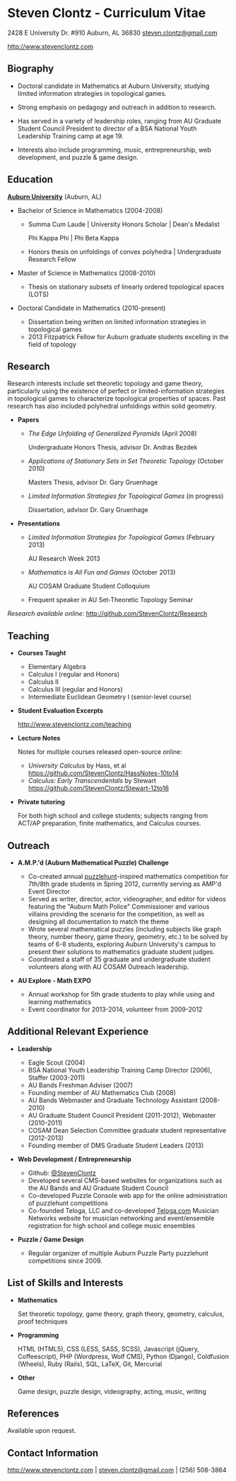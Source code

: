 Steven Clontz - Curriculum Vitae
================================

2428 E University Dr. #910
Auburn, AL 36830
<steven.clontz@gmail.com>


<http://www.stevenclontz.com>


Biography
---------

*   Doctoral candidate in Mathematics at Auburn University, studying limited information strategies in topological games.

*   Strong emphasis on pedagogy and outreach in addition to research.

*   Has served in a variety of leadership roles, ranging from AU Graduate Student Council President to director of a BSA National Youth Leadership Training camp at age 19.

*   Interests also include programming, music, entrepreneurship, web development, and puzzle & game design.


Education
---------

**[Auburn University](http://www.auburn.edu)** (Auburn, AL)

*   Bachelor of Science in Mathematics (2004-2008)

    *   Summa Cum Laude | University Honors Scholar | Dean's Medalist

        Phi Kappa Phi | Phi Beta Kappa 
    *   Honors thesis on unfoldings of convex polyhedra | Undergraduate Research Fellow

*   Master of Science in Mathematics (2008-2010)

    *   Thesis on stationary subsets of linearly ordered topological spaces (LOTS)

*   Doctoral Candidate in Mathematics (2010-present)
    
    *   Dissertation being written on limited information strategies in topological games
    *   2013 Fitzpatrick Fellow for Auburn graduate students excelling in the field of topology


Research
--------

Research interests include set theoretic topology and game theory, particularly using the existence of perfect or limited-information strategies in topological games to characterize topological properties of spaces. Past research has also included polyhedral unfoldings within solid geometry.

*   **Papers**

    *   *The Edge Unfolding of Generalized Pyramids* (April 2008)

        Undergraduate Honors Thesis, advisor Dr. Andras Bezdek

    *   *Applications of Stationary Sets in Set Theoretic Topology* (October 2010)

        Masters Thesis, advisor Dr. Gary Gruenhage

    *   *Limited Information Strategies for Topological Games* (in progress)

        Dissertation, advisor Dr. Gary Gruenhage

*   **Presentations**

    *   *Limited Information Strategies for Topological Games*  (February 2013)

        AU Research Week 2013

    *   *Mathematics is All Fun and Games* (October 2013)

        AU COSAM Graduate Student Colloquium

    *   Frequent speaker in AU Set-Theoretic Topology Seminar

*Research available online:* <http://github.com/StevenClontz/Research>


Teaching
--------

*   **Courses Taught**
    *   Elementary Algebra
    *   Calculus I (regular and Honors)
    *   Calculus II
    *   Calculus III (regular and Honors)
    *   Intermediate Euclidean Geometry I (senior-level course)
*   **Student Evaluation Excerpts**
    
    <http://www.stevenclontz.com/teaching>

*   **Lecture Notes** 

    Notes for multiple courses released open-source online:

    * *University Calculus* by Hass, et al <https://github.com/StevenClontz/HassNotes-10to14>
    * *Calculus: Early Transcendentals* by Stewart <https://github.com/StevenClontz/Stewart-12to16>

*   **Private tutoring**

    For both high school and college students; subjects ranging from ACT/AP preparation, finite mathematics, and Calculus courses.


Outreach
--------

*   **A.M.P.'d (Auburn Mathematical Puzzle) Challenge**
    *   Co-created annual [puzzlehunt](http://en.wikipedia.org/wiki/Puzzlehunt)-inspired mathematics competition for 7th/8th grade students in Spring 2012, currently serving as AMP'd Event Director
    *   Served as writer, director, actor, videographer, and editor for videos featuring the "Auburn Math Police" Commissioner and various villains providing the scenario for the competition, as well as designing all documentation to match the theme
    *   Wrote several mathematical puzzles (including subjects like graph theory, number theory, game theory, geometry, etc.) to be solved by teams of 6-8 students, exploring Auburn University's campus to present their solutions to mathematics graduate student judges.
    *   Coordinated a staff of 35 graduate and undergraduate student volunteers along with AU COSAM Outreach leadership.

*   **AU Explore - Math EXPO**
    *   Annual workshop for 5th grade students to play while using and learning mathematics
    *   Event coordinator for 2013-2014, volunteer from 2009-2012


Additional Relevant Experience
------------------------------

*   **Leadership**
    *   Eagle Scout (2004)
    *   BSA National Youth Leadership Training Camp Director (2006), Staffer (2003-2011)
    *   AU Bands Freshman Adviser (2007)
    *   Founding member of AU Mathematics Club (2008)
    *   AU Bands Webmaster and Graduate Technology Assistant (2008-2010)
    *   AU Graduate Student Council President (2011-2012), Webmaster (2010-2011)
    *   COSAM Dean Selection Committee graduate student representative (2012-2013)
    *   Founding member of DMS Graduate Student Leaders (2013)

*   **Web Development / Entrepreneurship**
    *   Github: [@StevenClontz](http://github.com/StevenClontz)
    *   Developed several CMS-based websites for organizations such as the AU Bands and AU Graduate Student Council
    *   Co-developed Puzzle Console web app for the online administration of puzzlehunt competitions
    *   Co-founded Teloga, LLC and co-developed [Teloga.com](http://www.teloga.com) Musician Networks website for musician networking and event/ensemble registration for high school and college music ensembles

*   **Puzzle / Game Design**
    *   Regular organizer of multiple Auburn Puzzle Party puzzlehunt competitions since 2009.

List of Skills and Interests
----------------------------

*   **Mathematics**

    Set theoretic topology, game theory, graph theory, geometry, calculus, proof techniques

*   **Programming**

    HTML (HTML5), CSS (LESS, SASS, SCSS), Javascript (jQuery, Coffeescript), PHP (Wordpress, Wolf CMS), Python (Django), Coldfusion (Wheels), Ruby (Rails), SQL, LaTeX, Git, Mercurial

*   **Other**

    Game design, puzzle design, videography, acting, music, writing


References
----------

Available upon request.


Contact Information
-------------------

<http://www.stevenclontz.com> | <steven.clontz@gmail.com> | (256) 508-3864


